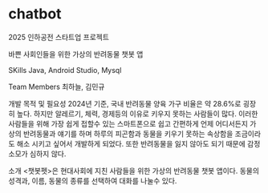 # chatbot
2025 인하공전 스타트업 프로젝트

<ChatbotPat> 바쁜 사회인들을 위한 가상의 반려동물 챗봇 앱

SKills
Java, Android Studio, Mysql

Team Members
최하늘, 김민규

<ChatbotPat> 개발 목적 및 필요성
2024년 기준, 국내 반려동물 양육 가구 비율은 약 28.6%로 굉장히 높다. 하지만 알레르기, 체력, 경제등의 이유로 키우지 못하는 사람들이 많다. 이러한 사람들을 위해 가장 쉽게 접할수 있는 스마트폰으로 쉽고 간편하게 언제 어디서든지 가상의 반려동물과 얘기를 하며 하루의 피곤함과 동물을 키우기 못하는 
속상함을 조금이라도 해소 시키고 싶어서 개발하게 되었다. 또한 반려동물을 잃지 않아도 되기 때문에 감정소모가 심하지 않다. 

<ChatbotPat> 소개
<챗봇펫>은 현대사회에 지친 사람들을 위한 가상의 반려동물 챗봇 앱이다. 동물의 성격과, 이름, 동물의 종류를 선택하여 대화를 나눌수 있다.
